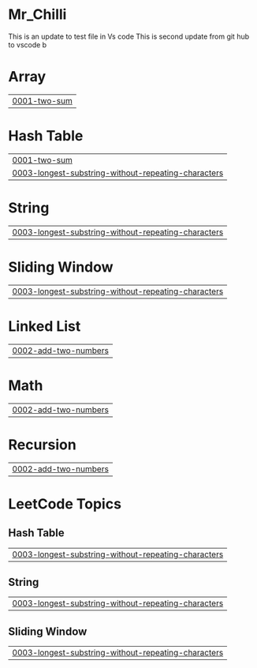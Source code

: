 # Mr_Chilli 
This is an update to test file in Vs code 
This is second update from git hub to vscode
b


# Array
|  |
| ------- |
| [0001-two-sum](https://github.com/Sandeep-084/Mr_Chilli/tree/master/0001-two-sum) |
# Hash Table
|  |
| ------- |
| [0001-two-sum](https://github.com/Sandeep-084/Mr_Chilli/tree/master/0001-two-sum) |
| [0003-longest-substring-without-repeating-characters](https://github.com/Sandeep-084/Mr_Chilli/tree/master/0003-longest-substring-without-repeating-characters) |
# String
|  |
| ------- |
| [0003-longest-substring-without-repeating-characters](https://github.com/Sandeep-084/Mr_Chilli/tree/master/0003-longest-substring-without-repeating-characters) |
# Sliding Window
|  |
| ------- |
| [0003-longest-substring-without-repeating-characters](https://github.com/Sandeep-084/Mr_Chilli/tree/master/0003-longest-substring-without-repeating-characters) |
# Linked List
|  |
| ------- |
| [0002-add-two-numbers](https://github.com/Sandeep-084/Mr_Chilli/tree/master/0002-add-two-numbers) |
# Math
|  |
| ------- |
| [0002-add-two-numbers](https://github.com/Sandeep-084/Mr_Chilli/tree/master/0002-add-two-numbers) |
# Recursion
|  |
| ------- |
| [0002-add-two-numbers](https://github.com/Sandeep-084/Mr_Chilli/tree/master/0002-add-two-numbers) |
<!---LeetCode Topics Start-->
# LeetCode Topics
## Hash Table
|  |
| ------- |
| [0003-longest-substring-without-repeating-characters](https://github.com/Sandeep-084/Mr_Chilli/tree/master/0003-longest-substring-without-repeating-characters) |
## String
|  |
| ------- |
| [0003-longest-substring-without-repeating-characters](https://github.com/Sandeep-084/Mr_Chilli/tree/master/0003-longest-substring-without-repeating-characters) |
## Sliding Window
|  |
| ------- |
| [0003-longest-substring-without-repeating-characters](https://github.com/Sandeep-084/Mr_Chilli/tree/master/0003-longest-substring-without-repeating-characters) |
<!---LeetCode Topics End-->